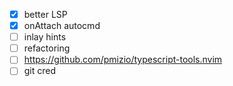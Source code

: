 -[x] better LSP
-[x] onAttach autocmd
-[ ] inlay hints 
-[ ] refactoring
-[ ] https://github.com/pmizio/typescript-tools.nvim
-[ ] git cred
